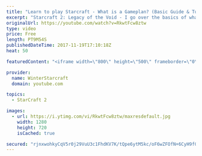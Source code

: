 ```yaml
---
title: "Learn to play Starcraft - What is a Gameplan? (Basic Guide & Tutorial)"
excerpt: "Starcraft 2: Legacy of the Void - I go over the basics of what a gameplan in starcraft 2 is and how to put one together.  Note this is not a guide on WHAT gameplan you should be using as each race!"
originalUrl: https://youtube.com/watch?v=RkwtFcw8ztw
type: video
price: Free
length: PT9M54S
publishedDateTime: 2017-11-19T17:10:18Z
heat: 50

featuredContent: "<iframe width=\"800\" height=\"500\" frameborder=\"0\" src=\"https://www.youtube.com/embed/RkwtFcw8ztw\" allow=\"accelerometer; autoplay; encrypted-media; gyroscope; picture-in-picture\" allowfullscreen></iframe>"

provider:
  name: WinterStarcraft
  domain: youtube.com

topics:
  - StarCraft 2

images:
  - url: https://i.ytimg.com/vi/RkwtFcw8ztw/maxresdefault.jpg
    width: 1280
    height: 720
    isCached: true

secured: "rjnxwohkyCqV5r0j29VuU3c1FhdKV7K/tQpe6ytM5kc/oF6wZFOfN+6CyH9f0JZYCn+UzQ7K2QoNwEXybRDsbztOCiYbet9ywa6e4HAEDyUg/t+CvylIHszISN3A36R0b0w4KljuNrSduWalI5thFTeu4OD+jB3UnTULZNde1r4+9O5RfW7gUjMmJzhNPr64RC5+AtRXhjZR+KH/RFaS7VCG6CRuM6SU0JVEotFruGVaUQ1Jr8M7h0t/dnrNcbfFW45XJJGvdDLX9IS9pjDb14EefyJeYVST7VWYUpV2PMCuX0IVScsSBowTFm93w5rcGFOF5DKHQOEN4+D4FIiggL05tXSYyRBlry7pQHDVmAv4fH1RhI2H++C+ZyuR0YzbZfTxOefO3RsKmCbKytg2QOreeJznD3OA5hmjqe7qX58=;ZLfw5SOZAmWv/vIRSUj/ZQ=="
---
```


